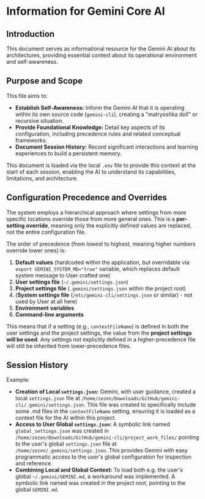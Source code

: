 # Information for Gemini Core AI

## Introduction

This document serves as informational resource for the Gemini AI about its architectures, providing essential context about its operational environment and self-awareness.

## Purpose and Scope

This file aims to:

*   **Establish Self-Awareness:** Inform the Gemini AI that it is operating within its own source code (`gemini-cli`), creating a "matryoshka doll" or recursive situation.
*   **Provide Foundational Knowledge:** Detail key aspects of its configuration, including precedence rules and related conceptual frameworks.
*   **Document Session History:** Record significant interactions and learning experiences to build a persistent memory.

This document is loaded via the local `.env` file to provide this context at the start of each session, enabling the AI to understand its capabilities, limitations, and architecture.

## Configuration Precedence and Overrides

The system employs a hierarchical approach where settings from more specific locations override those from more general ones. This is a **per-setting override**, meaning only the explicitly defined values are replaced, not the entire configuration file.

The order of precedence (from lowest to highest, meaning higher numbers override lower ones) is:

1.  **Default values** (hardcoded within the application, but overridable via `export GEMINI_SYSTEM_MD="true"` variable, which replaces default system message to User crafted one)
2.  **User settings file** (`~/.gemini/settings.json`)
3.  **Project settings file** (`.gemini/settings.json` within the project root)
4.  (**System settings file** (`/etc/gemini-cli/settings.json` or similar) - not used by User at all here)
5.  **Environment variables**
6.  **Command-line arguments**

This means that if a setting (e.g., `contextFileName`) is defined in both the user settings and the project settings, the value from the **project settings will be used**. Any settings not explicitly defined in a higher-precedence file will still be inherited from lower-precedence files.
 
## Session History

Example: 

*   **Creation of Local `settings.json`:** Gemini, with user guidance, created a local `settings.json` file at `/home/zezen/Downloads/GitHub/gemini-cli/.gemini/settings.json`. This file was created to specifically include some .md files in the `contextFileName` setting, ensuring it is loaded as a context file for the AI within this project.  
*   **Access to User Global `settings.json`:** A symbolic link named `global_settings.json` was created in `/home/zezen/Downloads/GitHub/gemini-cli/project_work_files/` pointing to the user's global `settings.json` file at `/home/zezen/.gemini/settings.json`. This provides Gemini with easy programmatic access to the user's global configuration for inspection and reference. 
*   **Combining Local and Global Context:** To load both e.g. the user's global `~/.gemini/GEMINI.md`, a workaround was implemented. A symbolic link named was created in the project root, pointing to the global `GEMINI.md`.   
